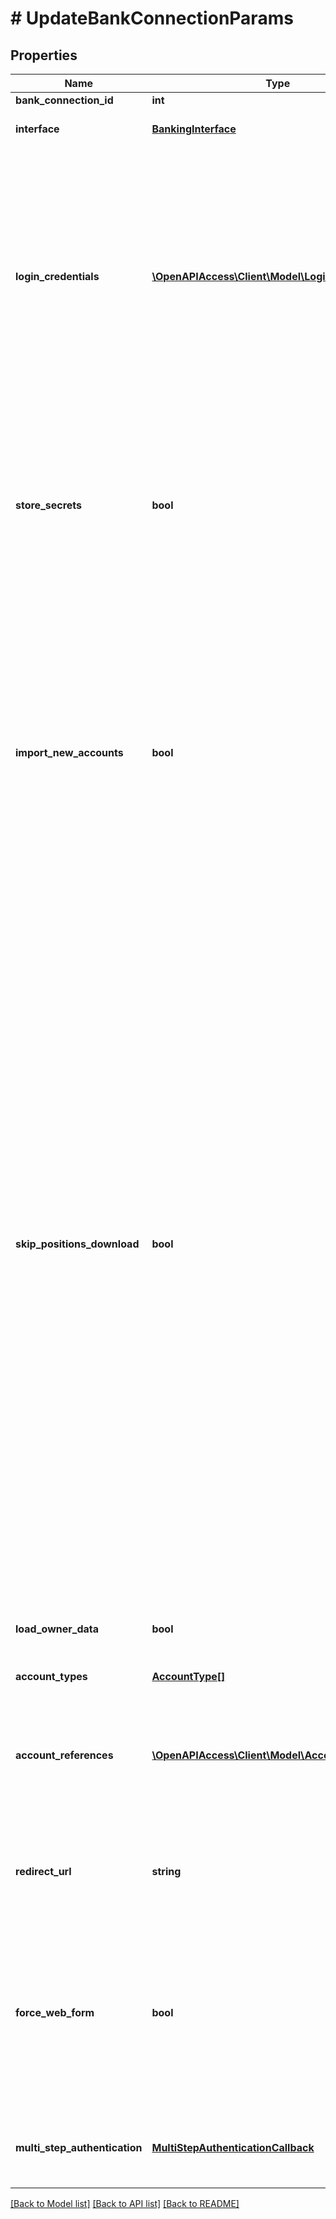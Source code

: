 # # UpdateBankConnectionParams

## Properties

Name | Type | Description | Notes
------------ | ------------- | ------------- | -------------
**bank_connection_id** | **int** | Bank connection identifier |
**interface** | [**BankingInterface**](BankingInterface.md) | &lt;strong&gt;Type:&lt;/strong&gt; BankingInterface&lt;br/&gt; The interface to use for connecting with the bank. | [optional]
**login_credentials** | [**\OpenAPIAccess\Client\Model\LoginCredential[]**](LoginCredential.md) | &lt;strong&gt;Type:&lt;/strong&gt; LoginCredential&lt;br/&gt; Set of login credentials. Must be passed in combination with the &#39;interface&#39; field, if the credentials have not been previously stored. The labels that you pass must match with the login credential labels that the respective interface defines. finAPI will combine the given credentials with any credentials that it has stored. You can leave this field unset in case finAPI has stored all required credentials. When you must use a web form, you can also leave this field unset and the web form will take care of getting the credentials from the user. However, if you do pass credentials in that case, the web form will show only those fields that you have given. | [optional]
**store_secrets** | **bool** | Whether to store the secret login fields. If the secret fields are stored, then updates can be triggered without the involvement of the users, as long as the credentials remain valid and the bank consent has not expired. Note that bank consent will be stored regardless of the field value. Default value is false.&lt;br/&gt;&lt;br/&gt;NOTES:&lt;br/&gt; - this field is ignored in case when the user will need to use finAPI&#39;s web form. The user will be able to decide whether to store the secrets or not in the web form, depending on the &#39;storeSecretsAvailableInWebForm&#39; setting (see Client Configuration). | [optional] [default to false]
**import_new_accounts** | **bool** | Whether new accounts that have not yet been imported will be imported or not. Default is false. &lt;br/&gt;&lt;br/&gt;NOTES:&lt;br/&gt;&amp;bull; For best performance of the bank connection update, you should not enable this flag unless you really expect new accounts to be available in the connection. It is recommended to let your users tell you through your application when they want the service to look for new accounts.&lt;br/&gt;&amp;bull; If you have imported an interface using a limited set of account types, you would import all other accounts (e.g. security accounts or credit cards) by setting &lt;code&gt;importNewAccounts&lt;/code&gt; to &lt;code&gt;true&lt;/code&gt;. To avoid importing account types that you are not interested in, make sure to keep this field unset (or set to false) for the update. | [optional] [default to false]
**skip_positions_download** | **bool** | Whether to skip the download of transactions and securities or not. If set to true, then finAPI will download just the accounts list with the accounts&#39; information (like account name, number, holder, etc), as well as the accounts&#39; balances (if possible), but skip the download of transactions and securities. Default is false.&lt;br/&gt;&lt;br/&gt;NOTES:&lt;br/&gt;&amp;bull; Setting this flag to true is only meant to be used if A) you generally never download positions, because you are only interested in the accounts list and/or balances, or B) you want to get just the list of accounts in a first step, and then delete unwanted accounts from the bank connection, before you trigger another update with transactions download. This approach allows you to download transactions only for the accounts that you want.&lt;br/&gt;&amp;bull; If you skip the download of transactions and securities during an import or update, you can still download them on a later update (though you might not get all positions at a later point, because the date range in which the bank servers provide this data is usually limited).&lt;br/&gt;&amp;bull; If an account already had any positions imported before an update, and you skip the positions download in the update, then the account&#39;s updated balance might not add up to the set of transactions / security positions. Be aware that certain services (like GET /accounts/dailyBalances) may give incorrect results for accounts in such a state.&lt;br/&gt;&amp;bull; If this bank connection is updated via finAPI&#39;s automatic batch update, then transactions and security positions (of already imported accounts) &lt;u&gt;will&lt;/u&gt; be downloaded in any case!&lt;br/&gt;&amp;bull; For security accounts, skipping the downloading of the securities might result in the account&#39;s balance also not being downloaded.&lt;br/&gt;&amp;bull; For Bausparen accounts, this field is ignored. finAPI will always download transactions for Bausparen accounts.&lt;br/&gt; | [optional] [default to false]
**load_owner_data** | **bool** | Whether to load/refresh information about the bank connection owner(s) - see field &#39;owners&#39;. Default value is &#39;false&#39;. Note that owner data is NOT loaded/refreshed during finAPI&#39;s automatic bank connection update. | [optional] [default to false]
**account_types** | [**AccountType[]**](AccountType.md) |  | [optional]
**account_references** | [**\OpenAPIAccess\Client\Model\AccountReference[]**](AccountReference.md) | &lt;strong&gt;Type:&lt;/strong&gt; AccountReference&lt;br/&gt; List of accounts for which access is requested from the bank. It may only be passed if the bank interface has the DETAILED_CONSENT property set. if omitted, finAPI will use the list of existing accounts. Note that the parameter is still required if you want to import new accounts (i.e. call with importNewAccounts&#x3D;true). | [optional]
**redirect_url** | **string** | Must only be passed when the used interface has the property REDIRECT_APPROACH and no web form flow is used. The user will be redirected to the given URL from the bank&#39;s website after having entered his credentials. | [optional]
**force_web_form** | **bool** | If the user has stored credentials in finAPI for the selected bank connection, then the finAPI web form will only be shown when the user must be involved for a second authentication, or when the previous connection to the bank via the selected interface had failed. However if you want to provide the web form to the user in any case, you can set this field to true. It will force the web form flow for the user and allow him to make changes to the data that he has stored in finAPI. Default value is &#39;false&#39;. | [optional] [default to false]
**multi_step_authentication** | [**MultiStepAuthenticationCallback**](MultiStepAuthenticationCallback.md) | &lt;strong&gt;Type:&lt;/strong&gt; MultiStepAuthenticationCallback&lt;br/&gt; Container for multi-step authentication data. Required when a previous service call initiated a multi-step authentication. | [optional]

[[Back to Model list]](../../README.md#models) [[Back to API list]](../../README.md#endpoints) [[Back to README]](../../README.md)
